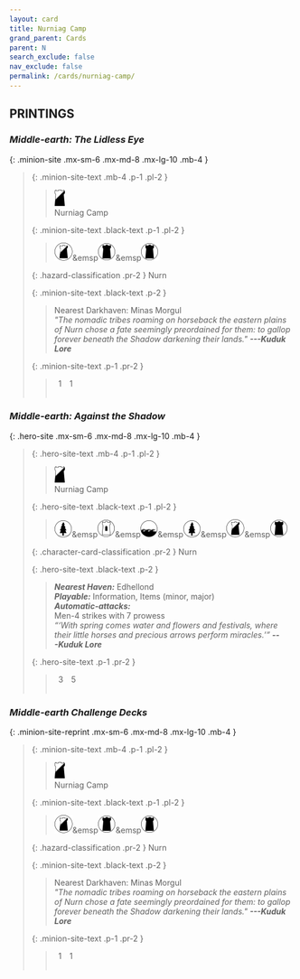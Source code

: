 ```yaml
---
layout: card
title: Nurniag Camp
grand_parent: Cards
parent: N
search_exclude: false
nav_exclude: false
permalink: /cards/nurniag-camp/
---
```


## PRINTINGS


### _Middle-earth: The Lidless Eye_

{: .minion-site .mx-sm-6 .mx-md-8 .mx-lg-10 .mb-4 }
> {: .minion-site-text .mb-4 .p-1 .pl-2 }
> > <div class="card-mp"><img src="/assets/images/shadow-hold.svg"></div>
> > <div class="card-name">Nurniag Camp</div>
>
> {: .minion-site-text .black-text .p-1 .pl-2 }
> > ![](/assets/images/shadow-land.svg)&emsp![](/assets/images/dark-domain.svg)&emsp![](/assets/images/dark-domain.svg)
>
> {: .hazard-classification .pr-2 }
> Nurn
>
> {: .minion-site-text .black-text .p-2 }
> > Nearest Darkhaven: Minas Morgul  <br>_"The nomadic tribes roaming on horseback the eastern plains of Nurn chose a fate seemingly preordained for them: to gallop forever beneath the Shadow darkening their lands."_ ***---&#65279;Kuduk Lore*** 
> 
> {: .minion-site-text .p-1 .pr-2 }
> > <div class="hero-site-draw"><span class="minion-you-draw">&ensp;1&ensp;</span><span class="minion-opp-draw">&ensp;1&ensp;</span></div>
> > <div class="card-corruption">&nbsp;</div>

### _Middle-earth: Against the Shadow_

{: .hero-site .mx-sm-6 .mx-md-8 .mx-lg-10 .mb-4 }
> {: .hero-site-text .mb-4 .p-1 .pl-2 }
> > <div class="card-mp"><img src="/assets/images/shadow-hold.svg"></div>
> > <div class="character-card-name">Nurniag Camp</div>
>
> {: .hero-site-text .black-text .p-1 .pl-2 }
> > ![](/assets/images/wilderness.svg)&emsp![](/assets/images/free-domain.svg)&emsp![](/assets/images/coastalsea.svg)&emsp![](/assets/images/wilderness.svg)&emsp![](/assets/images/shadow-land.svg)&emsp![](/assets/images/dark-domain.svg)
>
> {: .character-card-classification .pr-2 }
> Nurn
>
> {: .hero-site-text .black-text .p-2 }
> > _**Nearest Haven:**_ Edhellond <br>_**Playable:**_ Information, Items (minor, major) <br>_**Automatic-attacks:**_<br> Men-4 strikes with 7 prowess  <br>_“‘With spring comes water and flowers and festivals, where their little horses and precious arrows perform miracles.’”_ ***---&#65279;Kuduk Lore*** 
> 
> {: .hero-site-text .p-1 .pr-2 }
> > <div class="hero-site-draw"><span class="hero-you-draw">&ensp;3&ensp;</span><span class="hero-opp-draw">&ensp;5&ensp;</span></div>
> > <div class="card-corruption">&nbsp;</div>

### _Middle-earth Challenge Decks_

{: .minion-site-reprint .mx-sm-6 .mx-md-8 .mx-lg-10 .mb-4 }
> {: .minion-site-text .mb-4 .p-1 .pl-2 }
> > <div class="card-mp"><img src="/assets/images/shadow-hold.svg"></div>
> > <div class="card-name">Nurniag Camp</div>
>
> {: .minion-site-text .black-text .p-1 .pl-2 }
> > ![](/assets/images/shadow-land.svg)&emsp![](/assets/images/dark-domain.svg)&emsp![](/assets/images/dark-domain.svg)
>
> {: .hazard-classification .pr-2 }
> Nurn
>
> {: .minion-site-text .black-text .p-2 }
> > Nearest Darkhaven: Minas Morgul  <br>_"The nomadic tribes roaming on horseback the eastern plains of Nurn chose a fate seemingly preordained for them: to gallop forever beneath the Shadow darkening their lands."_ ***---&#65279;Kuduk Lore*** 
> 
> {: .minion-site-text .p-1 .pr-2 }
> > <div class="hero-site-draw"><span class="minion-you-draw">&ensp;1&ensp;</span><span class="minion-opp-draw">&ensp;1&ensp;</span></div>
> > <div class="card-corruption">&nbsp;</div>
